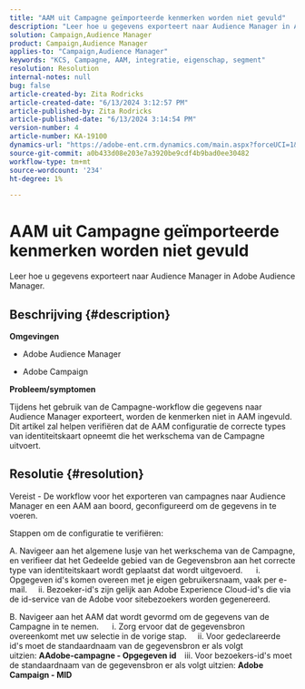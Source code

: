 ```yaml
---
title: "AAM uit Campagne geïmporteerde kenmerken worden niet gevuld"
description: "Leer hoe u gegevens exporteert naar Audience Manager in Adobe Audience Manager."
solution: Campaign,Audience Manager
product: Campaign,Audience Manager
applies-to: "Campaign,Audience Manager"
keywords: "KCS, Campagne, AAM, integratie, eigenschap, segment"
resolution: Resolution
internal-notes: null
bug: false
article-created-by: Zita Rodricks
article-created-date: "6/13/2024 3:12:57 PM"
article-published-by: Zita Rodricks
article-published-date: "6/13/2024 3:14:54 PM"
version-number: 4
article-number: KA-19100
dynamics-url: "https://adobe-ent.crm.dynamics.com/main.aspx?forceUCI=1&pagetype=entityrecord&etn=knowledgearticle&id=1b364764-9729-ef11-840a-002248084fbb"
source-git-commit: a0b433d08e203e7a3920be9cdf4b9bad0ee30482
workflow-type: tm+mt
source-wordcount: '234'
ht-degree: 1%

---
```


# AAM uit Campagne geïmporteerde kenmerken worden niet gevuld


Leer hoe u gegevens exporteert naar Audience Manager in Adobe Audience Manager.

## Beschrijving {#description}


<b>Omgevingen</b>

- Adobe Audience Manager

- Adobe Campaign

<b>Probleem/symptomen</b>

Tijdens het gebruik van de Campagne-workflow die gegevens naar Audience Manager exporteert, worden de kenmerken niet in AAM ingevuld. Dit artikel zal helpen verifiëren dat de AAM configuratie de correcte types van identiteitskaart opneemt die het werkschema van de Campagne uitvoert.


## Resolutie {#resolution}


Vereist - De workflow voor het exporteren van campagnes naar Audience Manager en een AAM aan boord, geconfigureerd om de gegevens in te voeren. 

Stappen om de configuratie te verifiëren:

A. Navigeer aan het algemene lusje van het werkschema van de Campagne, en verifieer dat het Gedeelde gebied van de Gegevensbron aan het correcte type van identiteitskaart wordt geplaatst dat wordt uitgevoerd.
     i. Opgegeven id&#39;s komen overeen met je eigen gebruikersnaam, vaak per e-mail.
    ii. Bezoeker-id&#39;s zijn gelijk aan Adobe Experience Cloud-id&#39;s die via de id-service van de Adobe voor sitebezoekers worden gegenereerd.

B. Navigeer aan het AAM dat wordt gevormd om de gegevens van de Campagne in te nemen.
     i. Zorg ervoor dat de gegevensbron overeenkomt met uw selectie in de vorige stap.
    ii. Voor gedeclareerde id&#39;s moet de standaardnaam van de gegevensbron er als volgt uitzien: <b>A</b><b>Adobe-campagne - Opgegeven id
 </b>  iii. Voor bezoekers-id&#39;s moet de standaardnaam van de gegevensbron er als volgt uitzien: <b>Adobe Campaign - MID</b>






